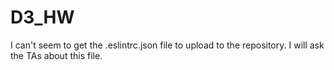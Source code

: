 # D3_HW

I can't seem to get the .eslintrc.json file to upload to the repository. I will ask the TAs about this file.
